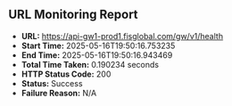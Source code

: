 ## URL Monitoring Report

- **URL:** https://api-gw1-prod1.fisglobal.com/gw/v1/health
- **Start Time:** 2025-05-16T19:50:16.753235
- **End Time:** 2025-05-16T19:50:16.943469
- **Total Time Taken:** 0.190234 seconds
- **HTTP Status Code:** 200
- **Status:** Success
- **Failure Reason:** N/A
